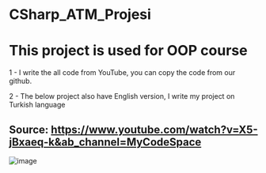 # CSharp_ATM_Projesi

# This project is used for OOP course

1 -  I write the all code from YouTube, you can copy the code from our github.

2 -  The below project also have English version, I write my project on Turkish language

## Source: https://www.youtube.com/watch?v=X5-jBxaeq-k&ab_channel=MyCodeSpace

![image](https://user-images.githubusercontent.com/101183453/215331166-db5c2cc6-7d4c-4bad-b038-c68b862c5229.png)
